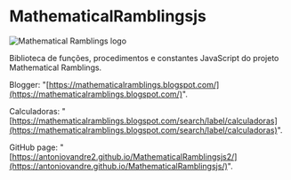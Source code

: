 # MathematicalRamblingsjs
![Mathematical Ramblings logo](https://antoniovandre.github.io/MathematicalRamblingsjs/MathematicalRamblingsjslogo200p.png)

Biblioteca de funções, procedimentos e constantes JavaScript do projeto Mathematical Ramblings.

Blogger: "[https://mathematicalramblings.blogspot.com/](https://mathematicalramblings.blogspot.com/)".

Calculadoras: "[https://mathematicalramblings.blogspot.com/search/label/calculadoras](https://mathematicalramblings.blogspot.com/search/label/calculadoras)".

GitHub page: "[https://antoniovandre2.github.io/MathematicalRamblingsjs2/](https://antoniovandre.github.io/MathematicalRamblingsjs/)".
